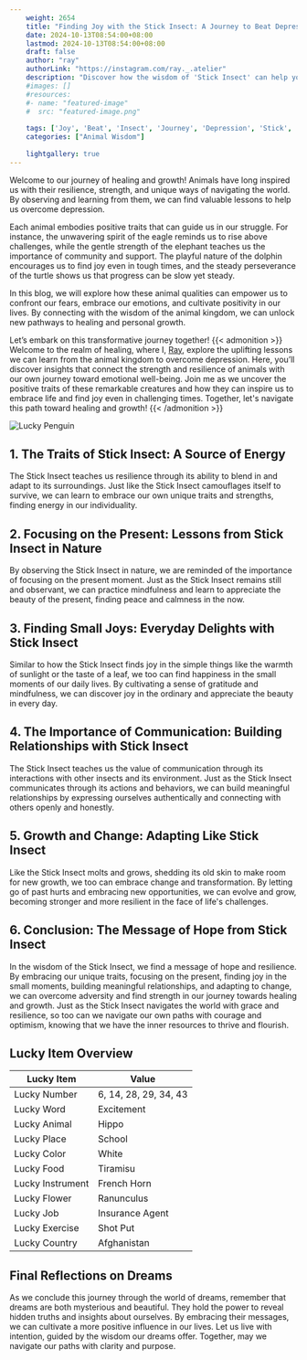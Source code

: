 ```yaml
---
    weight: 2654
    title: "Finding Joy with the Stick Insect: A Journey to Beat Depression"  # Assuming 'title' column exists
    date: 2024-10-13T08:54:00+08:00
    lastmod: 2024-10-13T08:54:00+08:00
    draft: false
    author: "ray"
    authorLink: "https://instagram.com/ray._.atelier"
    description: "Discover how the wisdom of 'Stick Insect' can help you overcome depression and find joy in your life journey."
    #images: []
    #resources:
    #- name: "featured-image"
    #  src: "featured-image.png"
    
    tags: ['Joy', 'Beat', 'Insect', 'Journey', 'Depression', 'Stick', 'Finding']
    categories: ["Animal Wisdom"]
    
    lightgallery: true
---
```

    
Welcome to our journey of healing and growth! Animals have long inspired us with their resilience, strength, and unique ways of navigating the world. By observing and learning from them, we can find valuable lessons to help us overcome depression.

Each animal embodies positive traits that can guide us in our struggle. For instance, the unwavering spirit of the eagle reminds us to rise above challenges, while the gentle strength of the elephant teaches us the importance of community and support. The playful nature of the dolphin encourages us to find joy even in tough times, and the steady perseverance of the turtle shows us that progress can be slow yet steady.

In this blog, we will explore how these animal qualities can empower us to confront our fears, embrace our emotions, and cultivate positivity in our lives. By connecting with the wisdom of the animal kingdom, we can unlock new pathways to healing and personal growth.

Let’s embark on this transformative journey together!
{{< admonition >}}
Welcome to the realm of healing, where I, [Ray](https://instagram.com/ray._.atelier), explore the uplifting lessons we can learn from the animal kingdom to overcome depression. Here, you’ll discover insights that connect the strength and resilience of animals with our own journey toward emotional well-being. Join me as we uncover the positive traits of these remarkable creatures and how they can inspire us to embrace life and find joy even in challenging times. Together, let's navigate this path toward healing and growth!
{{< /admonition >}}

![Lucky Penguin](https://cdn.pixabay.com/photo/2024/09/07/02/34/penguins-9028827_1280.jpg "Lucky Penguin")

## 1. The Traits of Stick Insect: A Source of Energy
The Stick Insect teaches us resilience through its ability to blend in and adapt to its surroundings. Just like the Stick Insect camouflages itself to survive, we can learn to embrace our own unique traits and strengths, finding energy in our individuality.

## 2. Focusing on the Present: Lessons from Stick Insect in Nature
By observing the Stick Insect in nature, we are reminded of the importance of focusing on the present moment. Just as the Stick Insect remains still and observant, we can practice mindfulness and learn to appreciate the beauty of the present, finding peace and calmness in the now.

## 3. Finding Small Joys: Everyday Delights with Stick Insect
Similar to how the Stick Insect finds joy in the simple things like the warmth of sunlight or the taste of a leaf, we too can find happiness in the small moments of our daily lives. By cultivating a sense of gratitude and mindfulness, we can discover joy in the ordinary and appreciate the beauty in every day.

## 4. The Importance of Communication: Building Relationships with Stick Insect
The Stick Insect teaches us the value of communication through its interactions with other insects and its environment. Just as the Stick Insect communicates through its actions and behaviors, we can build meaningful relationships by expressing ourselves authentically and connecting with others openly and honestly.

## 5. Growth and Change: Adapting Like Stick Insect
Like the Stick Insect molts and grows, shedding its old skin to make room for new growth, we too can embrace change and transformation. By letting go of past hurts and embracing new opportunities, we can evolve and grow, becoming stronger and more resilient in the face of life's challenges.

## 6. Conclusion: The Message of Hope from Stick Insect
In the wisdom of the Stick Insect, we find a message of hope and resilience. By embracing our unique traits, focusing on the present, finding joy in the small moments, building meaningful relationships, and adapting to change, we can overcome adversity and find strength in our journey towards healing and growth. Just as the Stick Insect navigates the world with grace and resilience, so too can we navigate our own paths with courage and optimism, knowing that we have the inner resources to thrive and flourish.


## Lucky Item Overview
| Lucky Item          | Value              |
|---------------|--------------------|
| Lucky Number        | 6, 14, 28, 29, 34, 43  |
| Lucky Word          | Excitement |
| Lucky Animal        | Hippo |
| Lucky Place         | School     |
| Lucky Color         | White     |
| Lucky Food          | Tiramisu      |
| Lucky Instrument    | French Horn |
| Lucky Flower        | Ranunculus    |
| Lucky Job           | Insurance Agent       |
| Lucky Exercise      | Shot Put  |
| Lucky Country       | Afghanistan    |


##  Final Reflections on Dreams

As we conclude this journey through the world of dreams, remember that dreams are both mysterious and beautiful. They hold the power to reveal hidden truths and insights about ourselves. By embracing their messages, we can cultivate a more positive influence in our lives. Let us live with intention, guided by the wisdom our dreams offer. Together, may we navigate our paths with clarity and purpose.
